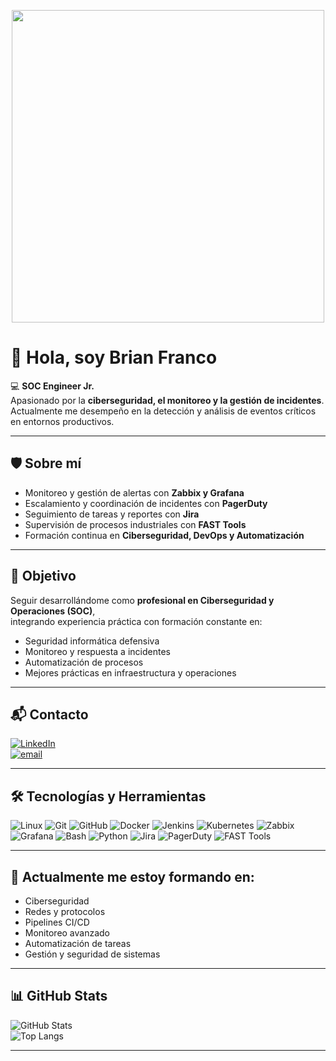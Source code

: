 <p align="center">
  <img src="https://media.giphy.com/media/qgQUggAC3Pfv687qPC/giphy.gif" width="500"/>
</p>

# 👋 Hola, soy Brian Franco  

💻 **SOC Engineer Jr.**  
Apasionado por la **ciberseguridad, el monitoreo y la gestión de incidentes**.  
Actualmente me desempeño en la detección y análisis de eventos críticos en entornos productivos.  

---

## 🛡️ Sobre mí  
- Monitoreo y gestión de alertas con **Zabbix y Grafana**  
- Escalamiento y coordinación de incidentes con **PagerDuty**  
- Seguimiento de tareas y reportes con **Jira**  
- Supervisión de procesos industriales con **FAST Tools**  
- Formación continua en **Ciberseguridad, DevOps y Automatización**  

---

## 🚀 Objetivo  
Seguir desarrollándome como **profesional en Ciberseguridad y Operaciones (SOC)**,  
integrando experiencia práctica con formación constante en:  
- Seguridad informática defensiva  
- Monitoreo y respuesta a incidentes  
- Automatización de procesos  
- Mejores prácticas en infraestructura y operaciones  

---

## 📬 Contacto  

[![LinkedIn](https://img.shields.io/badge/LinkedIn-%230077B5.svg?logo=linkedin&logoColor=white)](https://www.linkedin.com/in/brianfranco-soc-engineer/)  
[![email](https://img.shields.io/badge/Email-D14836?logo=gmail&logoColor=white)](mailto:francobbrian.16@gmail.com)  

---

## 🛠️ Tecnologías y Herramientas  

![Linux](https://img.shields.io/badge/Linux-FCC624?style=for-the-badge&logo=linux&logoColor=black)
![Git](https://img.shields.io/badge/Git-F05032?style=for-the-badge&logo=git&logoColor=white)
![GitHub](https://img.shields.io/badge/GitHub-181717?style=for-the-badge&logo=github&logoColor=white)
![Docker](https://img.shields.io/badge/Docker-2496ED?style=for-the-badge&logo=docker&logoColor=white)
![Jenkins](https://img.shields.io/badge/Jenkins-D24939?style=for-the-badge&logo=jenkins&logoColor=white)
![Kubernetes](https://img.shields.io/badge/Kubernetes-326CE5?style=for-the-badge&logo=kubernetes&logoColor=white)
![Zabbix](https://img.shields.io/badge/Zabbix-CC0000?style=for-the-badge&logo=zabbix&logoColor=white)
![Grafana](https://img.shields.io/badge/Grafana-F46800?style=for-the-badge&logo=grafana&logoColor=white)
![Bash](https://img.shields.io/badge/Bash-4EAA25?style=for-the-badge&logo=gnu-bash&logoColor=white)
![Python](https://img.shields.io/badge/Python-3776AB?style=for-the-badge&logo=python&logoColor=white)
![Jira](https://img.shields.io/badge/Jira-0052CC?style=for-the-badge&logo=jira&logoColor=white)
![PagerDuty](https://img.shields.io/badge/PagerDuty-06AC38?style=for-the-badge&logo=pagerduty&logoColor=white)
![FAST Tools](https://img.shields.io/badge/FAST--Tools-0078D7?style=for-the-badge&logo=windows-terminal&logoColor=white)

---

## 🌱 Actualmente me estoy formando en:
- Ciberseguridad  
- Redes y protocolos  
- Pipelines CI/CD  
- Monitoreo avanzado  
- Automatización de tareas  
- Gestión y seguridad de sistemas    

---

## 📊 GitHub Stats

![GitHub Stats](https://github-readme-stats.vercel.app/api?username=Briandf25&show_icons=true&theme=dark&count_private=true)  
![Top Langs](https://github-readme-stats.vercel.app/api/top-langs/?username=Briandf25&layout=compact&theme=dark)

---

<!-- Contador de visitas opcional -->

